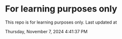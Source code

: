 # For learning purposes only
This repo is for learning purposes only.
Last updated at

Thursday, November 7, 2024 4:41:37 PM

